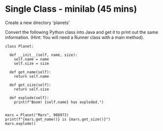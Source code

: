 # Single Class - minilab (45 mins)

Create a new directory 'planets'

Convert the following Python class into Java and get it to print out the same information. (Hint: You will need a Runner class with a main method).

```
class Planet:

  def __init__(self, name, size):
    self.name = name
    self.size = size

  def get_name(self):
    return self.name

  def get_size(self):
    return self.size

  def explode(self):
    print(f"Boom! {self.name} has exploded.")


mars = Planet("Mars", 908973)
print(f"{mars.get_name()} is {mars.get_size()}")
mars.explode()
```
